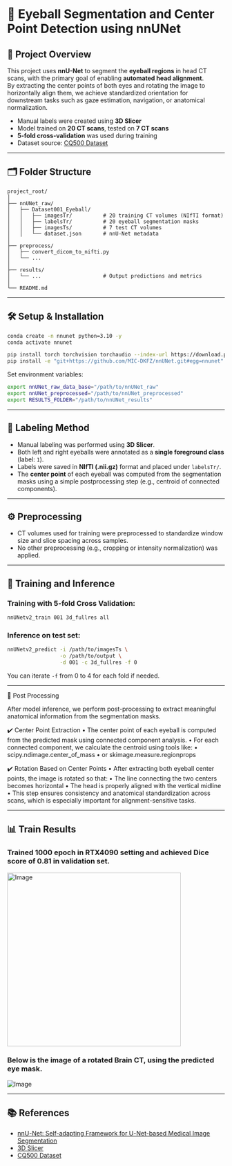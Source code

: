 # 🧠 Eyeball Segmentation and Center Point Detection using nnUNet

## 📌 Project Overview
This project uses **nnU-Net** to segment the **eyeball regions** in head CT scans, with the primary goal of enabling **automated head alignment**.  
By extracting the center points of both eyes and rotating the image to horizontally align them, we achieve standardized orientation for downstream tasks such as gaze estimation, navigation, or anatomical normalization.

- Manual labels were created using **3D Slicer**
- Model trained on **20 CT scans**, tested on **7 CT scans**
- **5-fold cross-validation** was used during training
- Dataset source: [CQ500 Dataset](http://15.206.3.216/dataset)
---

## 🗂️ Folder Structure
```
project_root/
│
├── nnUNet_raw/
│   ├── Dataset001_Eyeball/
│   │   ├── imagesTr/          # 20 training CT volumes (NIfTI format)
│   │   ├── labelsTr/          # 20 eyeball segmentation masks
│   │   ├── imagesTs/          # 7 test CT volumes
│   │   └── dataset.json       # nnU-Net metadata
│
├── preprocess/
│   ├── convert_dicom_to_nifti.py
│   └── ...
│
├── results/
│   └── ...                    # Output predictions and metrics
│
└── README.md
```

---

## 🛠️ Setup & Installation

```bash
conda create -n nnunet python=3.10 -y
conda activate nnunet

pip install torch torchvision torchaudio --index-url https://download.pytorch.org/whl/cu121
pip install -e "git+https://github.com/MIC-DKFZ/nnUNet.git#egg=nnunet"
```

Set environment variables:
```bash
export nnUNet_raw_data_base="/path/to/nnUNet_raw"
export nnUNet_preprocessed="/path/to/nnUNet_preprocessed"
export RESULTS_FOLDER="/path/to/nnUNet_results"
```

---

## 🧾 Labeling Method

- Manual labeling was performed using **3D Slicer**.
- Both left and right eyeballs were annotated as a **single foreground class** (label: `1`).
- Labels were saved in **NIfTI (.nii.gz)** format and placed under `labelsTr/`.
- The **center point** of each eyeball was computed from the segmentation masks using a simple postprocessing step (e.g., centroid of connected components).

---

## ⚙️ Preprocessing

- CT volumes used for training were preprocessed to standardize window size and slice spacing across samples.
- No other preprocessing (e.g., cropping or intensity normalization) was applied.

---

## 🧪 Training and Inference

### Training with 5-fold Cross Validation:
```bash
nnUNetv2_train 001 3d_fullres all
```

### Inference on test set:
```bash
nnUNetv2_predict -i /path/to/imagesTs \
                 -o /path/to/output \
                 -d 001 -c 3d_fullres -f 0
```

You can iterate `-f` from 0 to 4 for each fold if needed.

---

🔁 Post Processing

After model inference, we perform post-processing to extract meaningful anatomical information from the segmentation masks.

✔️ Center Point Extraction
	•	The center point of each eyeball is computed from the predicted mask using connected component analysis.
	•	For each connected component, we calculate the centroid using tools like:
	•	scipy.ndimage.center_of_mass
	•	or skimage.measure.regionprops

✔️ Rotation Based on Center Points
	•	After extracting both eyeball center points, the image is rotated so that:
	•	The line connecting the two centers becomes horizontal
	•	The head is properly aligned with the vertical midline
	•	This step ensures consistency and anatomical standardization across scans, which is especially important for alignment-sensitive tasks.

---

## 📊 Train Results
### Trained 1000 epoch in RTX4090 setting and achieved Dice score of 0.81 in validation set. 
<img width="402" alt="Image" src="https://github.com/user-attachments/assets/ec25fdbb-ffe3-4c3f-a1a8-ed5718edbbdf" />

### Below is the image of a rotated Brain CT, using the predicted eye mask. 
![Image](https://github.com/user-attachments/assets/fc01aa13-2363-4da8-a147-40e8a4f08996)

---

## 📚 References

- [nnU-Net: Self-adapting Framework for U-Net-based Medical Image Segmentation](https://arxiv.org/abs/1809.10486)
- [3D Slicer](https://www.slicer.org/)
- [CQ500 Dataset](http://15.206.3.216/dataset)